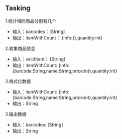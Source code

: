 ## Tasking

1.统计相同商品分别有几个

* 输入：barcodes：[String]
* 输出：itemWithCount： {info:{},quantity:int}

2.收集商品信息

* 输入：validItem： [String]
* 输出：itemWithCount:  {info:{barcode:String,name:String,price:int},quantity:int}

3.格式化数据

* 输入：itemWithCount:  {info:{barcode:String,name:String,price:int},quantity:int}
* 输出：String

3.输出数据

* 输入：barcodes: [String]
* 输出：String

